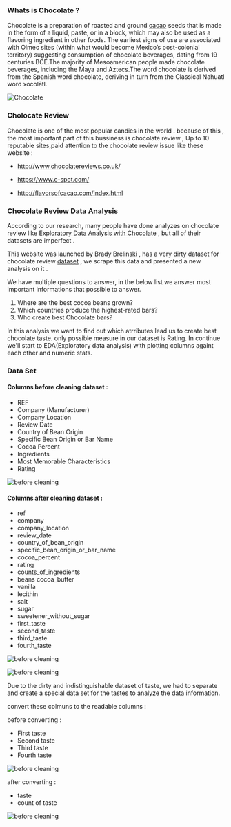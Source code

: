 ### Whats is Chocolate ?
Chocolate is a preparation of roasted and ground [cacao](https://en.wikipedia.org/wiki/Theobroma_cacao) seeds that is made in the form of a liquid, paste, or in a block, which may also be used as a flavoring ingredient in other foods. The earliest signs of use are associated with Olmec sites (within what would become Mexico’s post-colonial territory) suggesting consumption of chocolate beverages, dating from 19 centuries BCE.The majority of Mesoamerican people made chocolate beverages, including the Maya and Aztecs.The word chocolate is derived from the Spanish word chocolate, deriving in turn from the Classical Nahuatl word xocolātl.

![Chocolate](https://github.com/BahramJannesar/Chocolate_reveiw_data_analysis/blob/master/image/istock-522735736.jpg)

### Cholocate Review 
Chocolate is one of the most popular candies in the world . because of this , the most important part of this bussiness is chocolate review , Up to 10 reputable sites,paid attention to the chocolate review issue like these website :

* http://www.chocolatereviews.co.uk/

* https://www.c-spot.com/

* http://flavorsofcacao.com/index.html

### Chocolate Review Data Analysis
According to our research, many people have done analyzes on chocolate review like [Exploratory Data Analysis with Chocolate](https://www.kaggle.com/thedatabeast/exploratory-data-analysis-with-chocolate) , but all of  their datasets are imperfect .

This website was launched by Brady Brelinski , has a very dirty dataset for chocolate review [dataset](http://flavorsofcacao.com/chocolate_database.html) , we scrape this data and presented a new analysis on it .

We have multiple questions to answer, in the below list we answer most important informations that possible to answer.
1. Where are the best cocoa beans grown?
2. Which countries produce the highest-rated bars?
3. Who create best Chocolate bars?

In this analysis we want to find out which atrributes lead us to create best chocolate taste. only possible measure in our dataset is Rating. In continue we'll start to EDA(Exploratory data analysis) with plotting columns againt each other and numeric stats.

### Data Set

#### Columns before cleaning dataset :

* REF
* Company (Manufacturer)
* Company Location
* Review Date
* Country of Bean Origin
* Specific Bean Origin or Bar Name
* Cocoa Percent
* Ingredients
* Most Memorable Characteristics
* Rating

![before cleaning](https://github.com/BahramJannesar/Chocolate_reveiw_data_analysis/blob/master/image/table_before_cleaning.png)

#### Columns after cleaning dataset :

* ref
* company
* company_location
* review_date
* country_of_bean_origin
* specific_bean_origin_or_bar_name
* cocoa_percent
* rating
* counts_of_ingredients
* beans	cocoa_butter
* vanilla
* lecithin
* salt
* sugar
* sweetener_without_sugar
* first_taste
* second_taste
* third_taste
* fourth_taste


![before cleaning](https://github.com/BahramJannesar/Chocolate_reveiw_data_analysis/blob/master/image/table1.png)


![before cleaning](https://github.com/BahramJannesar/Chocolate_reveiw_data_analysis/blob/master/image/table2.png)

Due to the dirty and indistinguishable dataset of taste, we had to separate and create a special data set for the tastes to analyze the data information.

convert these colmuns to the readable columns :

before converting :

* First taste
* Second taste
* Third taste
* Fourth taste

![before cleaning](https://github.com/BahramJannesar/Chocolate_reveiw_data_analysis/blob/master/image/tastte%20table.png)

after converting :

* taste	
* count of taste

![before cleaning](https://github.com/BahramJannesar/Chocolate_reveiw_data_analysis/blob/master/image/taste_table12.png)














